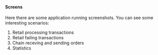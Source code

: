#### Screens

Here there are some application running screenshots. You can see some interesting scenarios:
1. Retail processing transactions 
2. Retail failing transactions
3. Chain receving and sending orders
4. Statistics